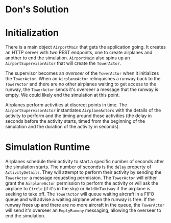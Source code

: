 # Don's Solution

# Initialization
There is a main object `AirportMain` that gets the application going. It creates an HTTP server with two REST endpoints,
 one to create airplanes and another to end the simulation. `AirportMain` also spins up an `AirportSupervisorActor` 
 that will create the `TowerActor`.

The supervisor becomes an _overseer_ of the `TowerActor` when it initializes the `TowerActor`. When an `AirplaneActor` 
relinquishes a runway back to the `TowerActor` and there are no other airplanes waiting to get access to the runway, the 
`TowerActor` sends it's overseer a message that the runway is empty. We could likely end the simulation at this point.

Airplanes perform activities at discreet points in time. The `AirportSupervisorActor` instantiates `AirplaneActors` with
the details of the activity to perform and the timing around those activities (the delay in seconds before the activity 
starts, timed from the beginning of the simulation and the duration of the activity in seconds).


# Simulation Runtime
Airplanes schedule their activity to start a specific number of seconds after the simulation starts. The number of 
seconds is the `delay` property of `ActivityDetails`. They will attempt to perform their activity by sending the 
`TowerActor` a message requesting permission. The `TowerActor` will either grant the `AirplaneActor` permission to 
 perform the activity or will ask the airplane to `Circle` (if it's in the sky) or `HoldOnTaxiway` if the airplane is 
 seeking to take off. The `TowerActor` will queue waiting aircraft in a FIFO queue and will advise a waiting airplane 
 when the runway is free. If the runway frees up and there are no more aircraft in the queue, the `TowerActor` will send
 it's overseer an `EmptyRunway` messaging, allowing the overseer to end the simulation.
 
